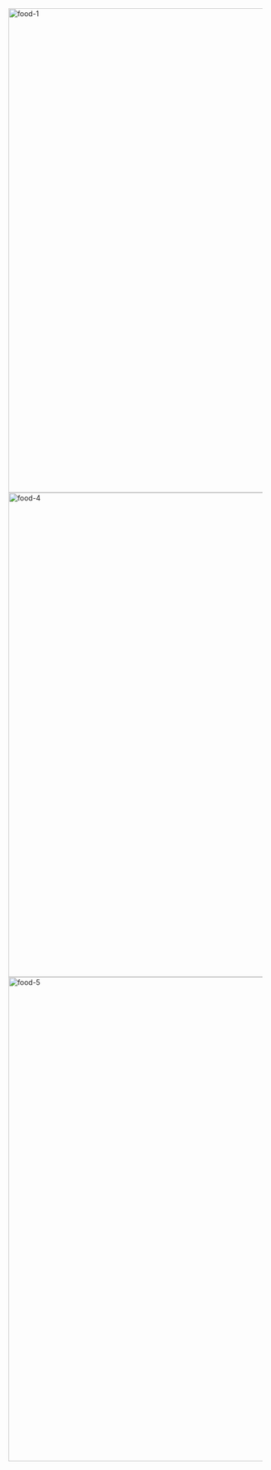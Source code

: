 <img width="960" alt="food-1" src="https://github.com/aayushxrj/Food-Vision/assets/111623667/87ac5423-3a31-4fca-a792-ba44bdc5277c">


<img width="960" alt="food-4" src="https://github.com/aayushxrj/Food-Vision/assets/111623667/b103e5bc-9941-410c-a33c-63491e5c119e">



<img width="960" alt="food-5" src="https://github.com/aayushxrj/Food-Vision/assets/111623667/5f429f1f-3481-4f01-91f5-1b42b4aff9c7">
